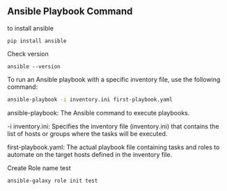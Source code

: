 ## Ansible Playbook Command
to install ansible

```
pip install ansible

```

Check version
```
ansible --version

```



To run an Ansible playbook with a specific inventory file, use the following command:

```bash
ansible-playbook -i inventory.ini first-playbook.yaml
```


ansible-playbook: The Ansible command to execute playbooks.

-i inventory.ini: Specifies the inventory file (inventory.ini) that contains the list of hosts or groups where the tasks will be executed.

first-playbook.yaml: The actual playbook file containing tasks and roles to automate on the target hosts defined in the inventory file.



Create Role name test
```
ansible-galaxy role init test
```
